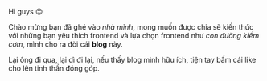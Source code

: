 Hi guys 😊

Chào mừng bạn đã ghé vào _nhà mình_, mong muốn được chia sẽ kiến thức với những bạn yêu thích frontend và lựa chọn frontend như _con đường kiếm cơm_, mình cho ra đời cái **blog** này.

Lại ông đi qua, lại dì đi lại, nếu thấy blog mình hữu ích, tiện tay bấm cái like cho lên tinh thần đóng góp.
